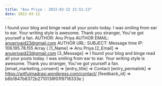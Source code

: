 ```yaml
---
title: "Anu Priya - 2022-03-12 21:51:13"
date: 2022-03-12
---
```


I found your blog and binge read all your posts today. I was smiling from ear to ear. Your writing style is awesome. Thank you stranger, You've got yourself a fan. <!--more--> AUTHOR: Anu Priya AUTHOR EMAIL: anupriyajd23@gmail.com AUTHOR URL: SUBJECT: Message time IP: 106.195.78.155 Array ( \[1\_Name\] => Anu Priya \[2\_Email\] => anupriyajd23@gmail.com \[3\_Message\] => I found your blog and binge read all your posts today. I was smiling from ear to ear. Your writing style is awesome. Thank you stranger, You've got yourself a fan. \[email\_marketing\_consent\] => \[entry\_title\] => Contact \[entry\_permalink\] => https://witfulmadrasi.wordpress.com/contact/ \[feedback\_id\] => b6b1847b8372b2710138f01f9718333e )
